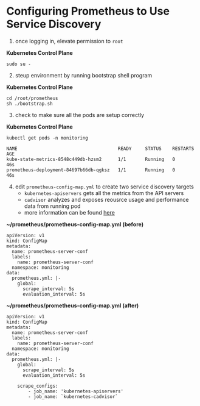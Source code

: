 # Configuring Prometheus to Use Service Discovery

1. once logging in, elevate permission to `root`

**Kubernetes Control Plane**
```
sudo su -
```

2. steup environment by running bootstrap shell program

**Kubernetes Control Plane**
```
cd /root/prometheus
sh ./bootstrap.sh
```

3. check to make sure all the pods are setup correctly

**Kubernetes Control Plane**
```
kubectl get pods -n monitoring
```

```
NAME                                     READY     STATUS    RESTARTS   AGE
kube-state-metrics-8548c449db-hzsm2      1/1       Running   0          46s      
prometheus-deployment-84697b66db-qgksz   1/1       Running   0          46s
```

4. edit `prometheus-config-map.yml` to create two service discovery targets
    - `kubernetes-apiservers` gets all the metrics from the API servers
    - `cadvisor` analyzes and exposes reousrce usage and performance data from running pod
    - more information can be found [here](https://devopscube.com/setup-prometheus-monitoring-on-kubernetes/)

**~/prometheus/prometheus-config-map.yml (before)**
```
apiVersion: v1
kind: ConfigMap
metadata:
  name: prometheus-server-conf
  labels:
    name: prometheus-server-conf
  namespace: monitoring
data:
  prometheus.yml: |-
    global:
      scrape_interval: 5s
      evaluation_interval: 5s
```

**~/prometheus/prometheus-config-map.yml (after)**
```
apiVersion: v1
kind: ConfigMap
metadata:
  name: prometheus-server-conf
  labels:
    name: prometheus-server-conf
  namespace: monitoring
data:
  prometheus.yml: |-
    global:
      scrape_interval: 5s
      evaluation_interval: 5s
    
    scrape_configs:
        - job_name: 'kubernetes-apiservers'
        - job_name: `kubernetes-cadvisor`
```


